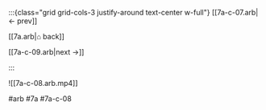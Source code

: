 :::{class="grid grid-cols-3 justify-around text-center w-full"}
[[7a-c-07.arb|← prev]]

[[7a.arb|⌂ back]]

[[7a-c-09.arb|next →]]

:::

![[7a-c-08.arb.mp4]]

#arb #7a #7a-c-08

